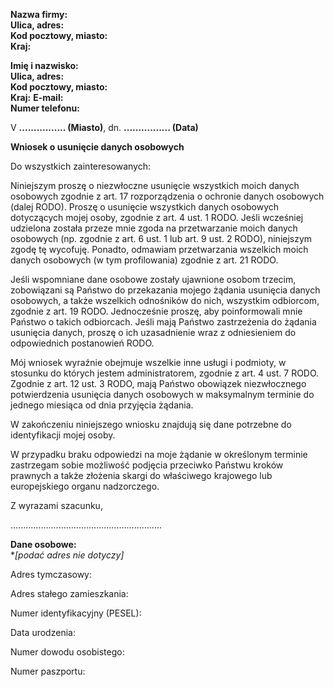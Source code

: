 **Nazwa firmy:**  
**Ulica, adres:**  
**Kod pocztowy, miasto:**  
**Kraj:**

**Imię i nazwisko:**  
**Ulica, adres:**  
**Kod pocztowy, miasto:**  
**Kraj:**
**E-mail:**  
**Numer telefonu:**

V **................ (Miasto)**, dn. **................ (Data)**

**Wniosek o usunięcie danych osobowych**

Do wszystkich zainteresowanych:

Niniejszym proszę o niezwłoczne usunięcie wszystkich moich danych osobowych zgodnie z art. 17 rozporządzenia o ochronie danych osobowych (dalej RODO). Proszę o usunięcie wszystkich danych osobowych dotyczących mojej osoby, zgodnie z art. 4 ust. 1 RODO. Jeśli wcześniej udzielona została przeze mnie zgoda na przetwarzanie moich danych osobowych (np. zgodnie z art. 6 ust. 1 lub art. 9 ust. 2 RODO), niniejszym zgodę tę wycofuję. Ponadto, odmawiam przetwarzania wszelkich moich danych osobowych (w tym profilowania)
zgodnie z art. 21 RODO.

Jeśli wspomniane dane osobowe zostały ujawnione osobom trzecim, zobowiązani są Państwo do przekazania mojego żądania usunięcia danych osobowych, a także wszelkich
odnośników do nich, wszystkim odbiorcom, zgodnie z art. 19 RODO. Jednocześnie proszę, aby poinformowali mnie Państwo o takich odbiorcach. Jeśli mają Państwo zastrzeżenia do żądania usunięcia danych, proszę o ich uzasadnienie wraz z odniesieniem do odpowiednich postanowień RODO.

Mój wniosek wyraźnie obejmuje wszelkie inne usługi i podmioty, w stosunku do których jestem administratorem, zgodnie z art. 4 ust. 7 RODO. Zgodnie z art. 12 ust. 3 RODO, mają Państwo obowiązek niezwłocznego potwierdzenia
usunięcia danych osobowych w maksymalnym terminie do jednego miesiąca od dnia
przyjęcia żądania.

W zakończeniu niniejszego wniosku znajdują się dane potrzebne do identyfikacji mojej
osoby.

W przypadku braku odpowiedzi na moje żądanie w określonym terminie zastrzegam sobie
możliwość podjęcia przeciwko Państwu kroków prawnych a także złożenia skargi do
właściwego krajowego lub europejskiego organu nadzorczego.

Z wyrazami szacunku,

............................................................

**Dane osobowe:**  
**[podać adres *nie dotyczy]**

Adres tymczasowy:

Adres stałego zamieszkania:

Numer identyfikacyjny (PESEL):

Data urodzenia:

Numer dowodu osobistego:

Numer paszportu:
